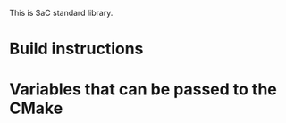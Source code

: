 This is SaC standard library.


Build instructions
==================


Variables that can be passed to the CMake
=========================================
